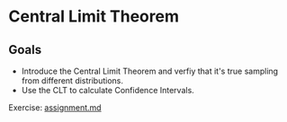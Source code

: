 # Central Limit Theorem

## Goals 
- Introduce the Central Limit Theorem and verfiy that it's true sampling from different distributions.
- Use the CLT  to calculate Confidence Intervals.

Exercise: [assignment.md](assignment.md)
